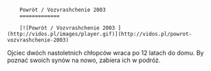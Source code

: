 
        Powrót / Vozvrashchenie 2003 
        =============
        
        [![Powrót / Vozvrashchenie 2003 ](http://vidos.pl/images/player.gif)](http://vidos.pl/powrot-vozvrashchenie-2003)
        
        
 Ojciec dwóch nastoletnich chłopców wraca po 12 latach do domu. By poznać swoich synów na nowo, zabiera ich w podróż.
    